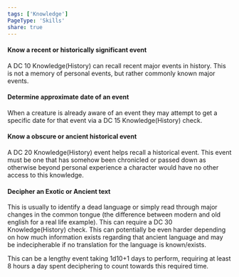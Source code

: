 ```yaml
---
tags: ['Knowledge']
PageType: 'Skills'
share: true
---
```

#### Know a recent or historically significant event

A DC 10 Knowledge(History) can recall recent major events in history. This is not a memory of personal events, but rather commonly known major events.

#### Determine approximate date of an event

When a creature is already aware of an event they may attempt to get a specific date for that event via a DC 15 Knowledge(History) check.

#### Know a obscure or ancient historical event

A DC 20 Knowledge(History) event helps recall a historical event. This event must be one that has somehow been chronicled or passed down as otherwise beyond personal experience a character would have no other access to this knowledge.

#### Decipher an Exotic or Ancient text
This is usually to identify a dead language or simply read through major changes in the common tongue (the difference between modern and old english for a real life example). This can require a DC 30 Knowledge(History) check. This can potentially be even harder depending on how much information exists regarding that ancient language and may be indecipherable if no translation for the language is known/exists.

This can be a lengthy event taking 1d10+1 days to perform, requiring at least 8 hours a day spent deciphering to count towards this required time.